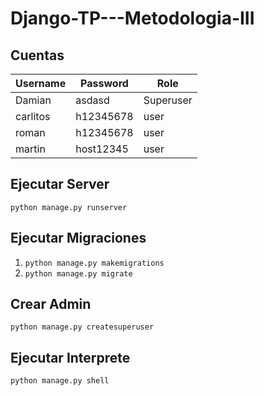 # Django-TP---Metodologia-III

## Cuentas
| Username | Password  |  Role     |
| -------  | --------  | --------- |
| Damian   | asdasd    | Superuser |
| carlitos | h12345678 | user      |
| roman    | h12345678 | user      |
| martin   | host12345 | user      |

## Ejecutar Server

`python manage.py runserver`

## Ejecutar Migraciones

1) `python manage.py makemigrations`
2) `python manage.py migrate`

## Crear Admin

`python manage.py createsuperuser`

## Ejecutar Interprete

`python manage.py shell`
